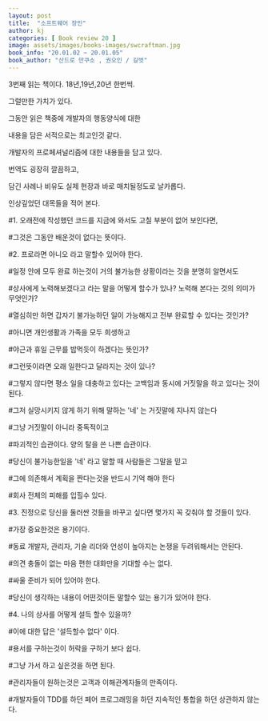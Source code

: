 ```yaml
---
layout: post
title:  "소프트웨어 장인"
author: kj
categories: [ Book review 20 ]
image: assets/images/books-images/swcraftman.jpg
book_info: "20.01.02 ~ 20.01.05"
book_author: "산드로 만쿠소 , 권오인 / 길벗"
---
```


3번째 읽는 책이다. 18년,19년,20년 한번씩.

그럴만한 가치가 있다.

그동안 읽은 책중에 개발자의 행동양식에 대한

내용을 담은 서적으로는 최고인것 같다.

개발자의 프로페셔널리즘에 대한 내용들을 담고 있다.

번역도 굉장히 깔끔하고,

담긴 사례나 비유도 실제 현장과 바로 매치될정도로 날카롭다.

인상깊었던 대목들을 적어 본다.

#1. 오래전에 작성했던 코드를 지금에 와서도 고칠 부분이 없어 보인다면,

#그것은 그동안 배운것이 없다는 뜻이다.

#2. 프로라면 아니오 라고 말할수 있어야 한다.

#일정 안에 모두 완료 하는것이 거의 불가능한 상황이라는 것을 분명히 알면서도

#상사에게 노력해보겠다고 라는 말을 어떻게 할수가 있나? 노력해 본다는 것의 의미가 무엇인가?

#열심히만 하면 갑자기 불가능하던 일이 가능해지고 전부 완료할 수 있다는 것인가?

#아니면 개인생활과 가족을 모두 희생하고

#야근과 휴일 근무를 밥먹듯이 하겠다는 뜻인가?

#그런뜻이라면 오래 일한다고 달라지는 것이 있나?

#그렇지 않다면 평소 일을 대충하고 있다는 고백임과 동시에 거짓말을 하고 있다는 것이 된다.

#그저 실망시키지 않게 하기 위해 말하는 '네' 는 거짓말에 지나지 않는다

#그냥 거짓말이 아니라 중독적이고

#파괴적인 습관이다. 양의 탈을 쓴 나쁜 습관이다.

#당신이 불가능한일을 '네' 라고 말할 때 사람들은 그말을 믿고

#그에 의존해서 계획을 짠다는것을 반드시 기억 해야 한다

#회사 전체의 피해를 입힐수 있다.

#3. 진정으로 당신을 둘러싼 것들을 바꾸고 싶다면 몇가지 꼭 갖춰야 할 것들이 있다.

#가장 중요한것은 용기이다.

#동료 개발자, 관리자, 기술 리더와 언성이 높아지는 논쟁을 두려워해서는 안된다.

#의견 충돌이 없는 마음 편한 대화만을 기대할 수는 없다.

#싸울 준비가 되어 있어야 한다.

#당신이 생각하는 내용이 어떤것이든 말할수 있는 용기가 있어야 한다.

#4. 나의 상사를 어떻게 설득 할수 있을까?

#이에 대한 답은 '설득할수 없다' 이다.

#용서를 구하는것이 허락을 구하기 보다 쉽다.

#그냥 가서 하고 싶은것을 하면 된다.

#관리자들이 원하는것은 고객과 이해관계자들의 만족이다.

#개발자들이 TDD를 하던 페어 프로그래밍을 하던 지속적인 통합을 하던 상관하지 않는다.

